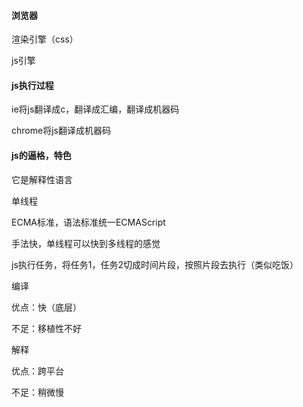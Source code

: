 #### 浏览器

渲染引擎（css）

js引擎


####  js执行过程

ie将js翻译成c，翻译成汇编，翻译成机器码

chrome将js翻译成机器码



####  js的逼格，特色

它是解释性语言

单线程

ECMA标准，语法标准统一ECMAScript

手法快，单线程可以快到多线程的感觉

js执行任务，将任务1，任务2切成时间片段，按照片段去执行（类似吃饭）



编译

优点：快（底层）

不足：移植性不好



解释

优点：跨平台

不足：稍微慢



